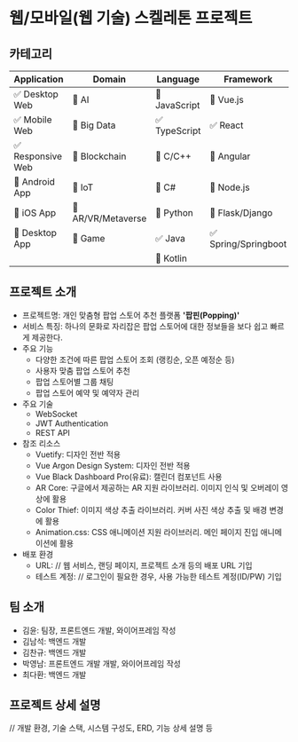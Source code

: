 # 웹/모바일(웹 기술) 스켈레톤 프로젝트

## 카테고리

| Application | Domain | Language | Framework |
| ---- | ---- | ---- | ---- |
| :white_check_mark: Desktop Web | :black_square_button: AI | :black_square_button: JavaScript | :black_square_button: Vue.js |
| :white_check_mark: Mobile Web | :black_square_button: Big Data | :white_check_mark: TypeScript | :white_check_mark: React |
| :white_check_mark: Responsive Web | :black_square_button: Blockchain | :black_square_button: C/C++ | :black_square_button: Angular |
| :black_square_button: Android App | :black_square_button: IoT | :black_square_button: C# | :black_square_button: Node.js |
| :black_square_button: iOS App | :black_square_button: AR/VR/Metaverse | :black_square_button: Python | :black_square_button: Flask/Django |
| :black_square_button: Desktop App | :black_square_button: Game | :white_check_mark: Java | :white_check_mark: Spring/Springboot |
| | | :black_square_button: Kotlin | |

<!-- 필수 항목 -->

## 프로젝트 소개

* 프로젝트명: 개인 맞춤형 팝업 스토어 추천 플랫폼 **'팝핀(Popping)'**
* 서비스 특징: 하나의 문화로 자리잡은 팝업 스토어에 대한 정보들을 보다 쉽고 빠르게 제공한다.
* 주요 기능
  - 다양한 조건에 따른 팝업 스토어 조회 (랭킹순, 오픈 예정순 등)
  - 사용자 맞춤 팝업 스토어 추천
  - 팝업 스토어별 그룹 채팅
  - 팝업 스토어 예약 및 예약자 관리
* 주요 기술
  - WebSocket
  - JWT Authentication
  - REST API
* 참조 리소스
  * Vuetify: 디자인 전반 적용
  * Vue Argon Design System: 디자인 전반 적용
  * Vue Black Dashboard Pro(유료): 캘린더 컴포넌트 사용
  * AR Core: 구글에서 제공하는 AR 지원 라이브러리. 이미지 인식 및 오버레이 영상에 활용
  * Color Thief: 이미지 색상 추출 라이브러리. 커버 사진 색상 추출 및 배경 변경에 활용
  * Animation.css: CSS 애니메이션 지원 라이브러리. 메인 페이지 진입 애니메이션에 활용
* 배포 환경
  - URL: // 웹 서비스, 랜딩 페이지, 프로젝트 소개 등의 배포 URL 기입
  - 테스트 계정: // 로그인이 필요한 경우, 사용 가능한 테스트 계정(ID/PW) 기입

## 팀 소개
* 김윤: 팀장, 프론트엔드 개발, 와이어프레임 작성
* 김남석: 백엔드 개발
* 김찬규: 백엔드 개발
* 박영남: 프론트엔드 개발 개발, 와이어프레임 작성
* 최다환: 백엔드 개발

## 프로젝트 상세 설명

// 개발 환경, 기술 스택, 시스템 구성도, ERD, 기능 상세 설명 등